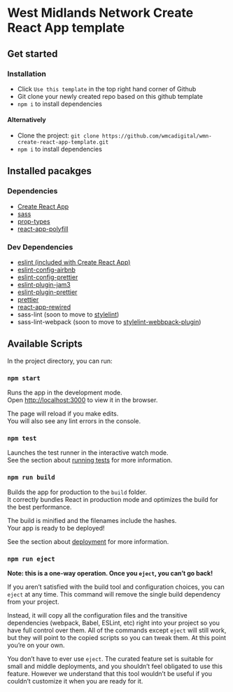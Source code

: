# West Midlands Network Create React App template

## Get started

### Installation

- Click `Use this template` in the top right hand corner of Github
- Git clone your newly created repo based on this github template
- `npm i` to install dependencies

#### Alternatively

- Clone the project: `git clone https://github.com/wmcadigital/wmn-create-react-app-template.git`
- `npm i` to install dependencies

## Installed pacakges

### Dependencies

- [Create React App](https://create-react-app.dev/docs/getting-started/)
- [sass](https://www.npmjs.com/package/sass)
- [prop-types](https://www.npmjs.com/package/prop-types)
- [react-app-polyfill](https://www.npmjs.com/package/react-app-polyfill)

### Dev Dependencies

- [eslint (included with Create React App)](https://create-react-app.dev/docs/setting-up-your-editor)
- [eslint-config-airbnb](https://www.npmjs.com/package/eslint-config-airbnb)
- [eslint-config-prettier](https://www.npmjs.com/package/eslint-config-prettier)
- [eslint-plugin-jam3](https://www.npmjs.com/package/eslint-plugin-jam3)
- [eslint-plugin-prettier](https://www.npmjs.com/package/eslint-plugin-prettier)
- [prettier](https://prettier.io/)
- [react-app-rewired](https://github.com/timarney/react-app-rewired#readme)
- sass-lint (soon to move to [stylelint](https://stylelint.io/))
- sass-lint-webpack (soon to move to [stylelint-webbpack-plugin](https://stylelint.io/user-guide/integrations/task-runner))

## Available Scripts

In the project directory, you can run:

### `npm start`

Runs the app in the development mode.<br />
Open [http://localhost:3000](http://localhost:3000) to view it in the browser.

The page will reload if you make edits.<br />
You will also see any lint errors in the console.

### `npm test`

Launches the test runner in the interactive watch mode.<br />
See the section about [running tests](https://facebook.github.io/create-react-app/docs/running-tests) for more information.

### `npm run build`

Builds the app for production to the `build` folder.<br />
It correctly bundles React in production mode and optimizes the build for the best performance.

The build is minified and the filenames include the hashes.<br />
Your app is ready to be deployed!

See the section about [deployment](https://facebook.github.io/create-react-app/docs/deployment) for more information.

### `npm run eject`

**Note: this is a one-way operation. Once you `eject`, you can’t go back!**

If you aren’t satisfied with the build tool and configuration choices, you can `eject` at any time. This command will remove the single build dependency from your project.

Instead, it will copy all the configuration files and the transitive dependencies (webpack, Babel, ESLint, etc) right into your project so you have full control over them. All of the commands except `eject` will still work, but they will point to the copied scripts so you can tweak them. At this point you’re on your own.

You don’t have to ever use `eject`. The curated feature set is suitable for small and middle deployments, and you shouldn’t feel obligated to use this feature. However we understand that this tool wouldn’t be useful if you couldn’t customize it when you are ready for it.